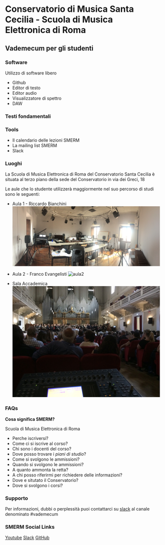 # Conservatorio di Musica Santa Cecilia - Scuola di Musica Elettronica di Roma
## Vademecum per gli studenti

### Software

Utilizzo di software libero

- Github
- Editor di testo
- Editor audio
- Visualizzatore di spettro
- DAW

### Testi fondamentali

### Tools

- Il calendario delle lezioni SMERM
- La mailing list SMERM
- Slack

### Luoghi

La Scuola di Musica Elettronica di Roma del Conservatorio Santa Cecilia è situata al terzo piano della sede del Conservatorio in via dei Greci, 18

Le aule che lo studente utilizzerà maggiormente nel suo percorso di studi sono le seguenti:
- Aula 1 - Riccardo Bianchini
![aula1](resources/aula1.JPG)

- Aula 2 - Franco Evangelisti
![aula2](resources/aula2.jpg)
- Sala Accademica
![sala_accademica](resources/sala_accademica.jpg)

### FAQs
**Cosa significa SMERM?**

Scuola di Musica Elettronica di Roma

- Perche iscriversi?
- Come ci si iscrive al corso?
- Chi sono i docenti del corso?
- Dove posso trovare i _piani di studio_?
- Come si svolgono le ammissioni?
- Quando si svolgono le ammissioni?
- A quanto ammonta la retta?
- A chi posso riferirmi per richiedere delle informazioni?
- Dove e situtato il Conservatorio?
- Dove si svolgono i corsi?

### Supporto

Per informazioni, dubbi o perplessità puoi contattarci su [slack](https://smerm.slack.com/) al canale denominato #vademecum

### SMERM Social Links

[Youtube](https://www.youtube.com/channel/UCG7pgN812PK0nrAJZQ5FeVA)
[Slack](https://smerm.slack.com/)
[GitHub](https://github.com/SMERM)
